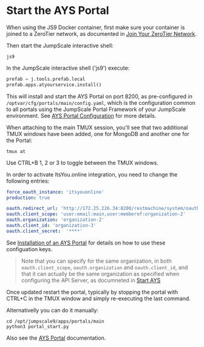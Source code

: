 # Start the AYS Portal

When using the JS9 Docker container, first make sure your container is joined to a ZeroTier network, as documented in [Join Your ZeroTier Network](zt.md).

Then start the JumpScale interactive shell:
```shell
js9
```

In the JumpScale interactive shell ('js9') execute:
```python
prefab = j.tools.prefab.local
prefab.apps.atyourservice.install()
```

This will install and start the AYS Portal on port 8200, as pre-configured in `/optvar/cfg/portals/main/config.yaml`, which is the configuration common to all portals using the JumpScale Portal Framework of your JumpScale environment. See [AYS Portal Configuration](../AYS-Portal/README.md) for more details.

When attaching to the main TMUX session, you'll see that two additional TMUX windows have been added, one for MongoDB and another one for the Portal:
```shell
tmux at
```

Use CTRL+B 1, 2 or 3 to toggle between the TMUX windows.

In order to activate ItsYou.online integration, you need to change the following entries:

```yaml
force_oauth_instance: 'itsyouonline'
production: true

oauth.redirect_url: 'http://172.25.226.34:8200/restmachine/system/oauth/authorize'
oauth.client_scope: 'user:email:main,user:memberof:organization-2'
oauth.organization: 'organization-2'
oauth.client_id: 'organization-3'
oauth.client_secret:  '****'
```

See [Installation of an AYS Portal](../AYS-Portal/installation/README.md) for details on how to use these configuation keys.

> Note that you can specify for the same organization, in both `oauth.client_scope`, `oauth.organization` and `oauth.client_id`, and that it can actually be the same organization as specified when configuring the API Server, as documneted in [Start AYS](startays.md)

Once updated restart the portal, typically by stopping the portal with CTRL+C in the TMUX window and simply re-executing  the last command.

Alternativelly you can do it manually:
```shell
cd /opt/jumpscale9/apps/portals/main
python3 portal_start.py
```

Also see the [AYS Portal](../AYS-Portal/README.md) documentation.
